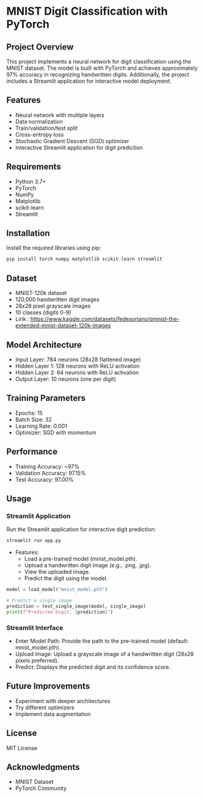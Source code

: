 # MNIST Digit Classification with PyTorch

## Project Overview
This project implements a neural network for digit classification using the MNIST dataset. The model is built with PyTorch and achieves approximately 97% accuracy in recognizing handwritten digits. Additionally, the project includes a Streamlit application for interactive model deployment.

## Features
- Neural network with multiple layers
- Data normalization
- Train/validation/test split
- Cross-entropy loss
- Stochastic Gradient Descent (SGD) optimizer
- Interactive Streamlit application for digit prediction

## Requirements
- Python 3.7+
- PyTorch
- NumPy
- Matplotlib
- scikit-learn
- Streamlit

## Installation
Install the required libraries using pip:
```bash
pip install torch numpy matplotlib scikit-learn streamlit
```

## Dataset
- MNIST-120k dataset
- 120,000 handwritten digit images
- 28x28 pixel grayscale images
- 10 classes (digits 0-9)
- Link : https://www.kaggle.com/datasets/fedesoriano/qmnist-the-extended-mnist-dataset-120k-images

## Model Architecture
- Input Layer: 784 neurons (28x28 flattened image)
- Hidden Layer 1: 128 neurons with ReLU activation
- Hidden Layer 2: 64 neurons with ReLU activation
- Output Layer: 10 neurons (one per digit)

## Training Parameters
- Epochs: 15
- Batch Size: 32
- Learning Rate: 0.001
- Optimizer: SGD with momentum

## Performance
- Training Accuracy: ~97%
- Validation Accuracy: 97.15%
- Test Accuracy: 97.00%

## Usage
### Streamlit Application
Run the Streamlit application for interactive digit prediction:
```python
streamlit run app.py
```
- Features:
  - Load a pre-trained model (mnist_model.pth).
  - Upload a handwritten digit image (e.g., .png, .jpg).
  - View the uploaded image.
  - Predict the digit using the model.

```python
model = load_model("mnist_model.pth")

# Predict a single image
prediction = test_single_image(model, single_image)
print(f"Predicted Digit: {prediction}")
```
### Streamlit Interface
  - Enter Model Path: Provide the path to the pre-trained model (default: mnist_model.pth).
  - Upload Image: Upload a grayscale image of a handwritten digit (28x28 pixels preferred).
  - Predict: Displays the predicted digit and its confidence score.
## Future Improvements
- Experiment with deeper architectures
- Try different optimizers
- Implement data augmentation

## License
MIT License

## Acknowledgments
- MNIST Dataset
- PyTorch Community
